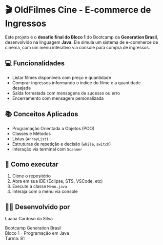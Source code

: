 # 🎬 OldFilmes Cine - E-commerce de Ingressos

Este projeto é o **desafio final do Bloco 1** do Bootcamp da **Generation Brasil**, desenvolvido na linguagem **Java**. Ele simula um sistema de e-commerce de cinema, com um menu interativo via console para compra de ingressos.

## 💻 Funcionalidades

- Listar filmes disponíveis com preço e quantidade
- Comprar ingressos informando o índice do filme e a quantidade desejada
- Saída formatada com mensagens de sucesso ou erro
- Encerramento com mensagem personalizada

## 📚 Conceitos Aplicados

- Programação Orientada a Objetos (POO)
- Classes e Métodos
- Listas (`ArrayList`)
- Estruturas de repetição e decisão (`while`, `switch`)
- Interação via terminal com `Scanner`

## 🚀 Como executar

1. Clone o repositório
2. Abra em sua IDE (Eclipse, STS, VSCode, etc)
3. Execute a classe `Menu.java`
4. Interaja com o menu via console

## 👩‍💻 Desenvolvido por
Luana Cardoso da Silva

Bootcamp Generation Brasil  
Bloco 1 - Programação em Java  
Turma: 81

